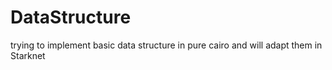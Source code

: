 # DataStructure
trying to implement basic data structure in pure cairo and will adapt them in Starknet
